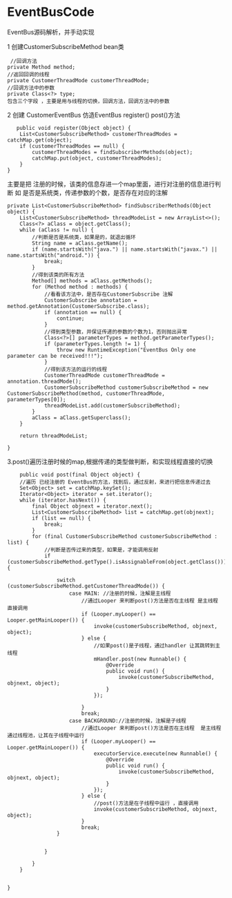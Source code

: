 # EventBusCode
EventBus源码解析，并手动实现

1 创建CustomerSubscribeMethod bean类  

     //回调方法
    private Method method;
    //返回回调的线程
    private CustomerThreadMode customerThreadMode;
    //回调方法中的参数
    private Class<?> type;
    包含三个字段 ，主要是用与线程的切换，回调方法，回调方法中的参数
    
2 创建 CustomerEventBus 仿造EventBus register() post()方法
   
       public void register(Object object) {
        List<CustomerSubscribeMethod> customerThreadModes = catchMap.get(object);
        if (customerThreadModes == null) {
            customerThreadModes = findSubscriberMethods(object);
            catchMap.put(object, customerThreadModes);
        }
    }
主要是把 注册的时候，该类的信息存进一个map里面，进行对注册的信息进行判断 如 是否是系统类，传递参数的个数，是否存在对应的注解


    private List<CustomerSubscribeMethod> findSubscriberMethods(Object object) {
        List<CustomerSubscribeMethod> threadModeList = new ArrayList<>();
        Class<?> aClass = object.getClass();
        while (aClass != null) {
            //判断是否是系统类，如果是的，就退出循环
            String name = aClass.getName();
            if (name.startsWith("java.") || name.startsWith("javax.") || name.startsWith("android.")) {
                break;
            }
            //得到该类的所有方法
            Method[] methods = aClass.getMethods();
            for (Method method : methods) {
                //看看该方法中，是否存在CustomerSubscribe 注解
                CustomerSubscribe annotation = method.getAnnotation(CustomerSubscribe.class);
                if (annotation == null) {
                    continue;
                }
                //得到类型参数，并保证传递的参数的个数为1，否则抛出异常
                Class<?>[] parameterTypes = method.getParameterTypes();
                if (parameterTypes.length != 1) {
                    throw new RuntimeException("EventBus Only one parameter can be received!!!");
                }
                //得到该方法的运行的线程
                CustomerThreadMode customerThreadMode = annotation.threadMode();
                CustomerSubscribeMethod customerSubscribeMethod = new CustomerSubscribeMethod(method, customerThreadMode, parameterTypes[0]);
                threadModeList.add(customerSubscribeMethod);
            }
            aClass = aClass.getSuperclass();
        }

        return threadModeList;

    }
    
    

 3.post()遍历注册时候的map,根据传递的类型做判断，和实现线程直接的切换


        public void post(final Object object) {
        //遍历 已经注册的 EventBus的方法，找到后，通过反射，来进行把信息传递过去
        Set<Object> set = catchMap.keySet();
        Iterator<Object> iterator = set.iterator();
        while (iterator.hasNext()) {
            final Object objnext = iterator.next();
            List<CustomerSubscribeMethod> list = catchMap.get(objnext);
            if (list == null) {
                break;
            }
            for (final CustomerSubscribeMethod customerSubscribeMethod : list) {
                //判断是否传过来的类型，如果是，才能调用反射
                if (customerSubscribeMethod.getType().isAssignableFrom(object.getClass())) {

                    switch (customerSubscribeMethod.getCustomerThreadMode()) {
                        case MAIN: //注册的时候，注解是主线程
                            //通过Looper 来判断post()方法是否在主线程 是主线程 直接调用
                            if (Looper.myLooper() == Looper.getMainLooper()) {
                                invoke(customerSubscribeMethod, objnext, object);
                            } else {
                                //如果post()是子线程，通过handler 让其跳转到主线程
                                mHandler.post(new Runnable() {
                                    @Override
                                    public void run() {
                                        invoke(customerSubscribeMethod, objnext, object);
                                    }
                                });

                            }
                            break;
                        case BACKGROUND://注册的时候，注解是子线程
                            //通过Looper 来判断post()方法是否在主线程  是主线程   通过线程池，让其在子线程中运行
                            if (Looper.myLooper() == Looper.getMainLooper()) {
                                executorService.execute(new Runnable() {
                                    @Override
                                    public void run() {
                                        invoke(customerSubscribeMethod, objnext, object);
                                    }
                                });
                            } else {
                                //post()方法是在子线程中运行 ，直接调用
                                invoke(customerSubscribeMethod, objnext, object);
                            }
                            break;
                    }


                }

            }
        }


    }
